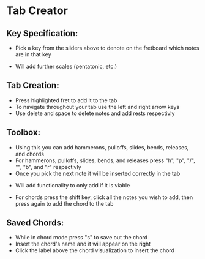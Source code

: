 # Tab Creator

## Key Specification:
- Pick a key from the sliders above to denote on the fretboard which notes are in that key
* Will add further scales (pentatonic, etc.)

## Tab Creation:
- Press highlighted fret to add it to the tab
- To navigate throughout your tab use the left and right arrow keys
- Use delete and space to delete notes and add rests respectivly

## Toolbox:
- Using this you can add hammerons, pulloffs, slides, bends, releases, and chords
- For hammerons, pulloffs, slides, bends, and releases press "h", "p", "/", "\", "b", and "r" respectivly
- Once you pick the next note it will be inserted correctly in the tab
* Will add functionailty to only add if it is viable
- For chords press the shift key, click all the notes you wish to add, then press again to add the chord to the tab

## Saved Chords:
- While in chord mode press "s" to save out the chord
- Insert the chord's name and it will appear on the right
- Click the label above the chord visualization to insert the chord
